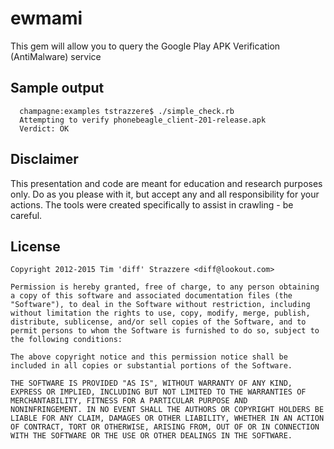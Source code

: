 ewmami
======

This gem will allow you to query the Google Play APK Verification (AntiMalware) service

Sample output
-------------
~~~
  champagne:examples tstrazzere$ ./simple_check.rb 
  Attempting to verify phonebeagle_client-201-release.apk
  Verdict: OK
~~~

Disclaimer
----------

This presentation and code are meant for education and research purposes only. Do as you please with it, but accept any and all responsibility for your actions. The tools were created specifically to assist in crawling - be careful.

License
-------

    Copyright 2012-2015 Tim 'diff' Strazzere <diff@lookout.com>

    Permission is hereby granted, free of charge, to any person obtaining
    a copy of this software and associated documentation files (the
    "Software"), to deal in the Software without restriction, including
    without limitation the rights to use, copy, modify, merge, publish,
    distribute, sublicense, and/or sell copies of the Software, and to
    permit persons to whom the Software is furnished to do so, subject to
    the following conditions:

    The above copyright notice and this permission notice shall be
    included in all copies or substantial portions of the Software.

    THE SOFTWARE IS PROVIDED "AS IS", WITHOUT WARRANTY OF ANY KIND,
    EXPRESS OR IMPLIED, INCLUDING BUT NOT LIMITED TO THE WARRANTIES OF
    MERCHANTABILITY, FITNESS FOR A PARTICULAR PURPOSE AND
    NONINFRINGEMENT. IN NO EVENT SHALL THE AUTHORS OR COPYRIGHT HOLDERS BE
    LIABLE FOR ANY CLAIM, DAMAGES OR OTHER LIABILITY, WHETHER IN AN ACTION
    OF CONTRACT, TORT OR OTHERWISE, ARISING FROM, OUT OF OR IN CONNECTION
    WITH THE SOFTWARE OR THE USE OR OTHER DEALINGS IN THE SOFTWARE.